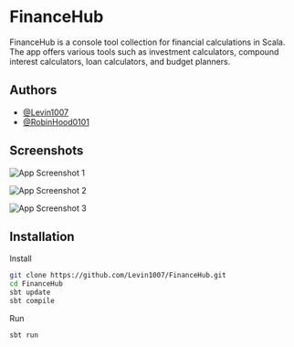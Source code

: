 
# FinanceHub

FinanceHub is a console tool collection for financial calculations in Scala. The app offers various tools such as investment calculators, compound interest calculators, loan calculators, and budget planners.







## Authors

- [@Levin1007](https://github.com/Levin1007)
- [@RobinHood0101](https://github.com/RobinHood0101)


## Screenshots

![App Screenshot 1](https://github.com/Levin1007/FinanceHub/blob/main/screenshots/Screenshot1.png?raw=true)
 
![App Screenshot 2](https://github.com/Levin1007/FinanceHub/blob/main/screenshots/Screenshot2.png?raw=true)

![App Screenshot 3](https://github.com/Levin1007/FinanceHub/blob/main/screenshots/Screenshot3.png?raw=true)


## Installation

Install

```bash
git clone https://github.com/Levin1007/FinanceHub.git
cd FinanceHub
sbt update
sbt compile
```

Run
```bash
sbt run

```
    

